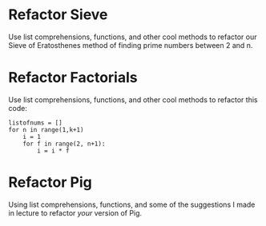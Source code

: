 # Refactor Sieve
Use list comprehensions, functions, and other cool methods to refactor our Sieve of Eratosthenes method of finding prime numbers between 2 and n.

# Refactor Factorials
Use list comprehensions, functions, and other cool methods to refactor this code:

```
listofnums = []
for n in range(1,k+1)
    i = 1
    for f in range(2, n+1):
        i = i * f
 ```
# Refactor Pig
Using list comprehensions, functions, and some of the suggestions I made in lecture to refactor *your* version of Pig.